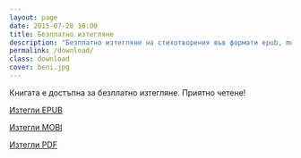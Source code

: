 ```yaml
---
layout: page
date: 2015-07-28 10:00
title: Безплатно изтегляне
description: "Безплатно изтегляне на стихотворения във формати epub, mobi и pdf"
permalink: /download/
class: download
cover: beni.jpg
---
```

Книгата е достъпна за безплатно изтегляне. Приятно четене!

<div class="btn-group figure">
<a id="header-download" href="{{ site.url }}/assets/stihotvorenia.epub" class="js-version btn btn-primary md-one-third">Изтегли EPUB</a>

<a id="header-download" href="{{ site.url }}/assets/stihotvorenia.mobi" class="js-version btn btn-primary md-one-third">Изтегли MOBI</a>

<a id="header-download" href="{{ site.url }}/assets/stihotvorenia.pdf" class="js-version btn btn-primary md-one-third">Изтегли PDF</a>

</div>